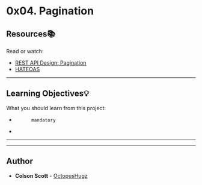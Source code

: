 # 0x04. Pagination

## Resources:books:
Read or watch:
* [REST API Design: Pagination](https://intranet.hbtn.io/rltoken/TjO9hjRkzAR2F2jNcUX7fQ)
* [HATEOAS](https://intranet.hbtn.io/rltoken/7wmXMksUnZokxW_oHlLxrA)

---
## Learning Objectives:bulb:
What you should learn from this project:


*           mandatory
*         

---
---

## Author
* **Colson Scott** - [OctopusHugz](https://github.com/OctopusHugz)
